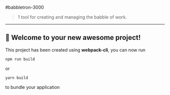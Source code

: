 #babbletron-3000

> 1 tool for creating and managing the babble of work.

---

## 🚀 Welcome to your new awesome project!

This project has been created using **webpack-cli**, you can now run

```
npm run build
```

or

```
yarn build
```

to bundle your application
